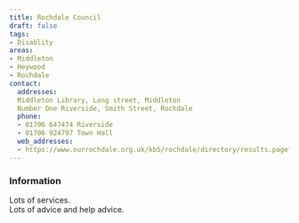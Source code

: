 ```yaml
---
title: Rochdale Council
draft: false
tags:
- Disablity
areas:
- Middleton
- Heywood
- Rochdale
contact:
  addresses:
  Middleton Library, Long street, Middleton
  Number One Riverside, Smith Street, Rochdale
  phone:
  - 01706 647474 Riverside
  - 01706 924797 Town Hall
  web_addresses:
  - https://www.ourrochdale.org.uk/kb5/rochdale/directory/results.page?qt=disability&term=&sorttype=relevance
---
```


### Information
Lots of services.  
Lots of advice and help advice.